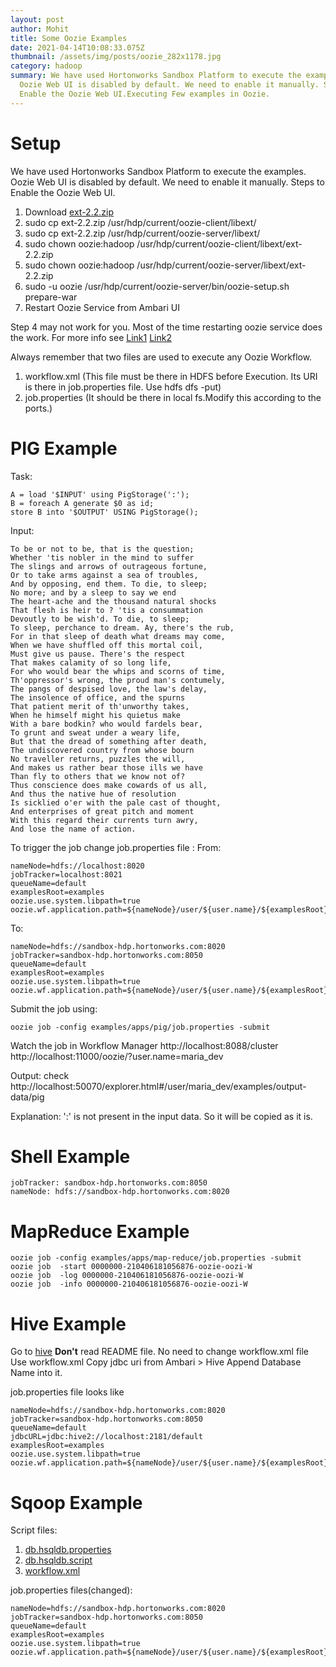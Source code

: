 ```yaml
---
layout: post
author: Mohit
title: Some Oozie Examples
date: 2021-04-14T10:08:33.075Z
thumbnail: /assets/img/posts/oozie_282x1178.jpg
category: hadoop
summary: We have used Hortonworks Sandbox Platform to execute the examples.
  Oozie Web UI is disabled by default. We need to enable it manually. Steps to
  Enable the Oozie Web UI.Executing Few examples in Oozie.
---
```


# Setup
We have used Hortonworks Sandbox Platform to execute the examples.
Oozie Web UI is disabled by default. We need to enable it manually. 
Steps to Enable the Oozie Web UI.
1. Download [ext-2.2.zip](http://archive.cloudera.com/gplextras/misc/ext-2.2.zip)
2. sudo cp ext-2.2.zip /usr/hdp/current/oozie-client/libext/
2. sudo cp ext-2.2.zip /usr/hdp/current/oozie-server/libext/
3. sudo chown oozie:hadoop /usr/hdp/current/oozie-client/libext/ext-2.2.zip
3. sudo chown oozie:hadoop /usr/hdp/current/oozie-server/libext/ext-2.2.zip
4. sudo -u oozie /usr/hdp/current/oozie-server/bin/oozie-setup.sh prepare-war
5. Restart Oozie Service from Ambari UI

Step 4 may not work for you. Most of the time restarting oozie service does the work. 
For more info see [Link1](https://stackoverflow.com/questions/49276756/ext-js-library-not-installed-correctly-in-oozie) [Link2](http://bdlabs.edureka.co/static/help/topics/admin_oozie_console.html&sa=D&source=hangouts&ust=1618460678489000&usg=AFQjCNHKq-HRyr8PpeHJuf7GzLPm-uEiKQ)

Always remember that two files are used to execute any Oozie Workflow.
1. workflow.xml (This file must be there in HDFS before Execution. Its URI is there in job.properties file. Use hdfs dfs -put)
2. job.properties (It should be there in local fs.Modify this according to the ports.)

# PIG Example
Task: 

```
A = load '$INPUT' using PigStorage(':');
B = foreach A generate $0 as id;
store B into '$OUTPUT' USING PigStorage();
```
Input:
```
To be or not to be, that is the question;
Whether 'tis nobler in the mind to suffer
The slings and arrows of outrageous fortune,
Or to take arms against a sea of troubles,
And by opposing, end them. To die, to sleep;
No more; and by a sleep to say we end
The heart-ache and the thousand natural shocks
That flesh is heir to ? 'tis a consummation
Devoutly to be wish'd. To die, to sleep;
To sleep, perchance to dream. Ay, there's the rub,
For in that sleep of death what dreams may come,
When we have shuffled off this mortal coil,
Must give us pause. There's the respect
That makes calamity of so long life,
For who would bear the whips and scorns of time,
Th'oppressor's wrong, the proud man's contumely,
The pangs of despised love, the law's delay,
The insolence of office, and the spurns
That patient merit of th'unworthy takes,
When he himself might his quietus make
With a bare bodkin? who would fardels bear,
To grunt and sweat under a weary life,
But that the dread of something after death,
The undiscovered country from whose bourn
No traveller returns, puzzles the will,
And makes us rather bear those ills we have
Than fly to others that we know not of?
Thus conscience does make cowards of us all,
And thus the native hue of resolution
Is sicklied o'er with the pale cast of thought,
And enterprises of great pitch and moment
With this regard their currents turn awry,
And lose the name of action.
```
To trigger the job change job.properties file :
From:
```
nameNode=hdfs://localhost:8020
jobTracker=localhost:8021
queueName=default
examplesRoot=examples
oozie.use.system.libpath=true
oozie.wf.application.path=${nameNode}/user/${user.name}/${examplesRoot}/apps/pig
```
To:
```
nameNode=hdfs://sandbox-hdp.hortonworks.com:8020
jobTracker=sandbox-hdp.hortonworks.com:8050
queueName=default
examplesRoot=examples
oozie.use.system.libpath=true
oozie.wf.application.path=${nameNode}/user/${user.name}/${examplesRoot}/apps/pig
```
Submit the job using:
```
oozie job -config examples/apps/pig/job.properties -submit 
```
Watch the job in Workflow Manager
http://localhost:8088/cluster
http://localhost:11000/oozie/?user.name=maria_dev

Output:
check http://localhost:50070/explorer.html#/user/maria_dev/examples/output-data/pig

Explanation: 
':' is not present in the input data. So it will be copied as it is.

# Shell Example
```
jobTracker: sandbox-hdp.hortonworks.com:8050
nameNode: hdfs://sandbox-hdp.hortonworks.com:8020
```
# MapReduce Example
```
oozie job -config examples/apps/map-reduce/job.properties -submit 
oozie job  -start 0000000-210406181056876-oozie-oozi-W 
oozie job  -log 0000000-210406181056876-oozie-oozi-W   
oozie job  -info 0000000-210406181056876-oozie-oozi-W
```
# Hive Example
Go to [hive](https://github.com/mohit-manna/oozie-examples/tree/main/examples/apps/hive2)
**Don't** read README file. No need to change workflow.xml file
Use workflow.xml
Copy jdbc uri from Ambari > Hive 
Append Database Name into it.

job.properties file looks like
```
nameNode=hdfs://sandbox-hdp.hortonworks.com:8020
jobTracker=sandbox-hdp.hortonworks.com:8050
queueName=default
jdbcURL=jdbc:hive2://localhost:2181/default                              
examplesRoot=examples 
oozie.use.system.libpath=true   
oozie.wf.application.path=${nameNode}/user/${user.name}/${examplesRoot}/apps/hive2  
```

# Sqoop Example
Script files:
1. [db.hsqldb.properties](https://github.com/manna018/oozie-examples/blob/main/examples/apps/sqoop/db.hsqldb.properties)
2. [db.hsqldb.script](https://github.com/manna018/oozie-examples/blob/main/examples/apps/sqoop/db.hsqldb.script)
3. [workflow.xml](https://github.com/manna018/oozie-examples/blob/main/examples/apps/sqoop/workflow.xml)

job.properties files(changed):
```
nameNode=hdfs://sandbox-hdp.hortonworks.com:8020
jobTracker=sandbox-hdp.hortonworks.com:8050
queueName=default
examplesRoot=examples
oozie.use.system.libpath=true
oozie.wf.application.path=${nameNode}/user/${user.name}/${examplesRoot}/apps/sqoop
```

